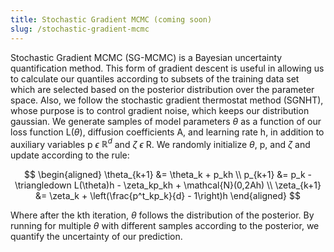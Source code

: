 ```yaml
---
title: Stochastic Gradient MCMC (coming soon)
slug: /stochastic-gradient-mcmc
---
```


Stochastic Gradient MCMC (SG-MCMC) is a Bayesian uncertainty quantification method. This form of gradient descent is useful in allowing us to calculate our quantiles according to subsets of the training data set which are selected based on the posterior distribution over the parameter space. Also, we follow the stochastic gradient thermostat method (SGNHT), whose purpose is to control gradient noise, which keeps our distribution gaussian. We generate samples of model parameters $\theta$ as a function of our loss function L($\theta$), diffusion coefficients A, and learning rate h, in addition to auxiliary variables p $\epsilon$  $\mathbb{R}^d$ and $\zeta$ $\epsilon$  R. We randomly initialize $\theta$, p, and $\zeta$ and update according to the rule:

$$
\begin{aligned}
\theta_{k+1} &= \theta_k + p_kh \\
p_{k+1} &= p_k - \triangledown L(\theta)h - \zeta_kp_kh + \mathcal{N}(0,2Ah) \\
\zeta_{k+1} &= \zeta_k + \left(\frac{p^t_kp_k}{d} - 1\right)h
\end{aligned}
$$

Where after the kth iteration, $\theta$ follows the distribution of the posterior. By running for multiple $\theta$ with different samples according to the posterior, we quantify the uncertainty of our prediction.
